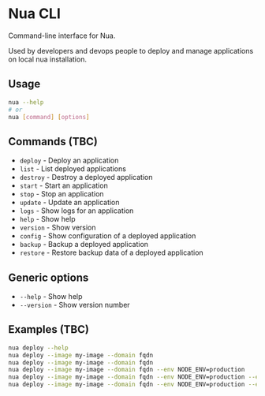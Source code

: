 Nua CLI
=======

Command-line interface for Nua.

Used by developers and devops people to deploy and manage applications on local nua
installation.

## Usage

```bash
nua --help
# or
nua [command] [options]
```

## Commands (TBC)

- `deploy` - Deploy an application
- `list` - List deployed applications
- `destroy` - Destroy a deployed application
- `start` - Start an application
- `stop` - Stop an application
- `update` - Update an application
- `logs` - Show logs for an application
- `help` - Show help
- `version` - Show version
- `config` - Show configuration of a deployed application
- `backup` - Backup a deployed application
- `restore` - Restore backup data of a deployed application

## Generic options

- `--help` - Show help
- `--version` - Show version number

## Examples (TBC)

```bash
nua deploy --help
nua deploy --image my-image --domain fqdn
nua deploy --image my-image --domain fqdn
nua deploy --image my-image --domain fqdn --env NODE_ENV=production
nua deploy --image my-image --domain fqdn --env NODE_ENV=production --env-file .env
nua deploy --image my-image --domain fqdn --env NODE_ENV=production --env-file .env --config deploy-config
```
